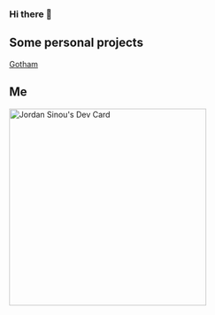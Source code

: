 ### Hi there 👋

## Some personal projects

<a href="https://sinouj.github.io/gotham/">Gotham</a>

## Me
<a href="https://app.daily.dev/nouuns"><img src="https://api.daily.dev/devcards/v2/3620f57ef43d4ad88653e4186e9cd5ec.png?r=hji" width="356" alt="Jordan Sinou's Dev Card"/></a>

<!--
**sinouJ/sinouJ** is a ✨ _special_ ✨ repository because its `README.md` (this file) appears on your GitHub profile.

Here are some ideas to get you started:

- 🔭 I’m currently working on ...
- 🌱 I’m currently learning ...
- 👯 I’m looking to collaborate on ...
- 🤔 I’m looking for help with ...
- 💬 Ask me about ...
- 📫 How to reach me: ...
- 😄 Pronouns: ...
- ⚡ Fun fact: ...
-->
